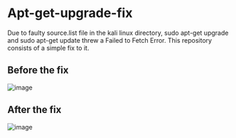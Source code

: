 # Apt-get-upgrade-fix
Due to faulty source.list file in the kali linux directory, sudo apt-get upgrade and sudo apt-get update threw a Failed to Fetch Error. This repository consists of a simple fix to it.

## Before the fix
![image](https://github.com/bannersb19/Apt-get-upgrade-fix-/assets/86323992/33db37e5-6e37-481a-8c91-76d8d31853b0)

## After the fix
![image](https://github.com/bannersb19/Apt-get-upgrade-fix-/assets/86323992/fae865e8-1069-4560-9514-a23f74be39fc)
